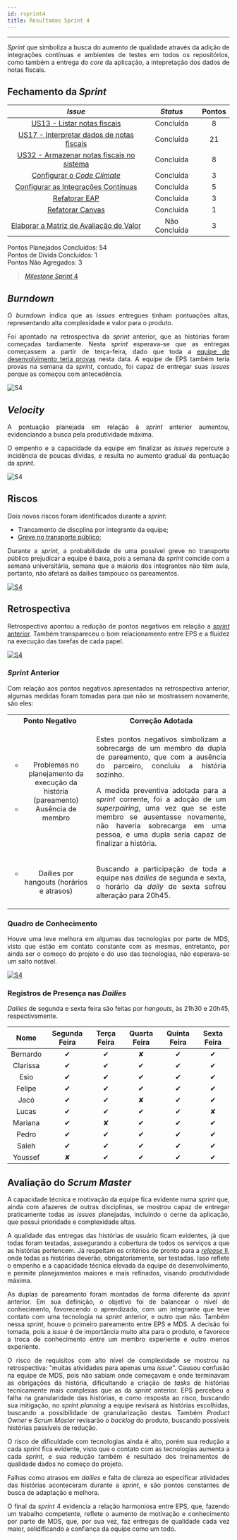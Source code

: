 ```yaml
---
id: rsprint4    
title: Resultados Sprint 4 
---
```


***       

<p align="justify">
<i>Sprint</i> que simboliza a busca do aumento de qualidade através da adição de integrações contínuas e ambientes de testes em todos os repositórios, como também a entrega do <i>core</i> da aplicação, a intepretação dos dados de notas fiscais.
</p>

## Fechamento da _Sprint_   

|     _Issue_      |     _Status_    |       Pontos       |
|:--------------:|:---------------:|:-------------:
|[US13 - Listar notas fiscais ](https://github.com/fga-eps-mds/2018.2-Kalkuli/issues/72) |Concluída | 8 |
|[US17 - Interpretar dados de notas fiscais ](https://github.com/fga-eps-mds/2018.2-Kalkuli/issues/73) |Concluída | 21 |
|[US32 - Armazenar notas fiscais no sistema ](https://github.com/fga-eps-mds/2018.2-Kalkuli/issues/74) |Concluída | 8 |
|[Configurar o _Code Climate_ ](https://github.com/fga-eps-mds/2018.2-Kalkuli/issues/75) |Concluída | 3 |
|[Configurar as Integrações Contínuas ](https://github.com/fga-eps-mds/2018.2-Kalkuli/issues/76) |Concluída | 5 |
|[Refatorar EAP ](https://github.com/fga-eps-mds/2018.2-Kalkuli/issues/77) |Concluída | 3 |
|[Refatorar Canvas](https://github.com/fga-eps-mds/2018.2-Kalkuli/issues/60) |Concluída | 1 |
|[Elaborar a Matriz de Avaliação de Valor ](https://github.com/fga-eps-mds/2018.2-Kalkuli/issues/78) |Não Concluída | 3 |


Pontos Planejados Concluídos: 54    
Pontos de Dívida Concluídos:  1   
Pontos Não Agregados: 3 

> [_Milestone Sprint_ 4](https://github.com/fga-eps-mds/2018.2-Kalkuli/milestone/5?closed=1)

## _Burndown_    

<p align="justify">
O <i>burndown</i> indica que as <i>issues</i> entregues tinham pontuações altas, representando alta complexidade e valor para o produto. </p>
<p align="justify"> 
Foi apontado na retrospectiva da <i>sprint</i> anterior, que as histórias foram começadas tardiamente. Nesta <i>sprint</i> esperava-se que as entregas começassem a partir de terça-feira, dado que toda a  <a href="https://github.com/fga-eps-mds/2018.2-Kalkuli/issues/29#issuecomment-420445456" title="Quadro de Provas de Integrantes da Equipe">equipe de desenvolvimento teria provas</a> nesta data. A equipe de EPS também teria provas na semana da <i>sprint</i>, contudo, foi capaz de entregar suas <i>issues</i> porque as começou com antecedência.</p>


![S4](assets/burndown-S4.png "Burndown Sprint 4")

## _Velocity_     
<p align="justify">
A pontuação planejada em relação à <i>sprint</i> anterior aumentou, evidenciando a busca pela produtividade máxima.</p>
<p align="justify">
O empenho e a capacidade da equipe em finalizar as <i>issues</i> repercute a incidência de poucas dívidas, e resulta no aumento gradual da pontuação da <i>sprint</i>.
</p>   

![S4](assets/velocity-S4.png "Velocity Sprint 4")

## Riscos    
<p align="justify">
Dois novos riscos foram identificados durante a <i>sprint</i>:

<ul>
<li>Trancamento de discplina por integrante da equipe;</li>
<li><a href="https://www.metropoles.com/distrito-federal/transporte-df/no-df-semana-comeca-com-ameaca-de-greve-em-onibus-e-no-metro" title="No DF, semana começa com ameaça de greve em ônibus e no metrô;">Greve no transporte público; </a>  </li>
</ul>
</p> 

<p align="justify">
Durante a <i>sprint</i>, a probabilidade de uma possível greve no transporte público prejudicar a equipe é baixa, pois a semana da <i>sprint</i> coincide com a semana universitária, semana que a maioria dos integrantes não têm aula, portanto, não afetará as dailies tampouco os pareamentos.
</p>

[![S4](assets/BurndowndeRiscos-S4.png "Clique para ver em detalhes")](https://docs.google.com/spreadsheets/d/1PYjMMXbWRgKwY5oZH5ekg4VbqTYYfdJImHmxCLH62xI/edit#gid=0) 


## Retrospectiva
<p align="justify">
Retrospectiva apontou a redução de pontos negativos em relação a <a href="https://fga-eps-mds.github.io/2018.2-Kalkuli/docs/rsprint3#retrospectiva" title="Retrospectiva Sprint 3"><i>sprint</i> anterior</a>. Também transpareceu o bom relacionamento entre EPS e a fluidez na execução das tarefas de cada papel.
</p>   

[![S4](assets/Retrospectiva-S4.png "Clique para ver em detalhes")](https://docs.google.com/spreadsheets/d/1SwrbhRVE0lLx0K-8wPtjzFHJ86G5oUCzknl2b8s2odg/edit#gid=1486689596)   

### _Sprint_ Anterior

<p align="justify">
Com relação aos pontos negativos apresentados na retrospectiva anterior, algumas medidas foram tomadas para que não se mostrassem novamente, são eles:

<style>
td {
    text-align: center; 
    vertical-align: middle;
}
</style>

<table>
  <tr align="center">
    <th>Ponto Negativo</th>
    <th>Correção Adotada</th>
  </tr>
  <tr>
    <td>
      <ul style="list-style-type:circle">
        <li>Problemas no planejamento da execução da história (pareamento)</li>  
        <li>Ausência de membro</li>
      </ul>
    </td>
    <td>
      <p align="justify">Estes pontos negativos simbolizam a sobrecarga de um membro da dupla de pareamento, que com a ausência do parceiro, concluiu a história sozinho.</p>
      <p align="justify">A medida preventiva adotada para a <i>sprint</i> corrente, foi a adoção de um <i>superpairing</i>, uma vez que se este membro se ausentasse novamente, não haveria sobrecarga em uma pessoa, e uma dupla seria capaz de finalizar a história.</p></td>
  </tr>
  <tr>
    <td>
      <ul style="list-style-type:circle">
        <li>Dailies por hangouts (horários e atrasos)</li>  
      </ul>
    </td>
    <td><p align="justify">Buscando a participação de toda a equipe nas <i>dailies</i> de segunda e sexta, o horário da <i>daily</i> de sexta sofreu alteração para 20h45.</p></td>
  </tr>
</table>
</p>


### Quadro de Conhecimento   

<p align="justify">
Houve uma leve melhora em algumas das tecnologias por parte de MDS, visto que estão em contato constante com as mesmas, entretanto, por ainda ser o começo do projeto e do uso das tecnologias, não esperava-se um salto notável.
</p>

[![S4](assets/Conhecimento-S4.png "Clique para ver em detalhes")](https://docs.google.com/spreadsheets/d/19OGoemAfy_4nSFBbycD4kIoBFJwUjbXB7vxuQi8HLqY/edit#gid=2020311772)


### Registros de Presença nas _Dailies_    

<p align="justify">
<i>Dailies</i> de segunda e sexta feira são feitas por <i>hangouts</i>, às 21h30 e 20h45, respectivamente.
</p>

| Nome    |Segunda Feira      | Terça Feira      | Quarta Feira     | Quinta Feira      | Sexta Feira      |     
|:-----:  |:-----------------:|:----------------:|:----------------:|:-----------------:|:----------------:|
|Bernardo |         ✔         |         ✔        |         ✘        |         ✔         |         ✔        |
|Clarissa |         ✔         |         ✔        |         ✔        |         ✔         |         ✔        |
|Esio     |         ✔         |         ✔        |         ✔        |         ✔         |         ✔        |
|Felipe   |         ✔         |         ✔        |         ✔        |         ✔         |         ✔        |
|Jacó     |         ✔         |         ✔        |         ✘        |         ✔         |         ✔        |
|Lucas    |         ✔         |         ✔        |         ✔        |         ✔         |         ✘        |
|Mariana  |         ✔         |         ✘        |         ✔        |         ✔         |         ✔        |
|Pedro    |         ✔         |         ✔        |         ✔        |         ✔         |         ✔        |
|Saleh    |         ✔         |         ✔        |         ✔        |         ✔         |         ✔        |
|Youssef  |         ✘         |         ✔        |         ✔        |         ✔         |         ✔        |      


## Avaliação do _Scrum Master_  

<p align="justify">
A capacidade técnica e motivação da equipe fica evidente numa <i>sprint</i> que, ainda com afazeres de outras disciplinas, se mostrou capaz de entregar praticamente todas as <i>issues</i> planejadas, incluindo o cerne da aplicação, que possui prioridade e complexidade altas.
</p>

<p align="justify">
A qualidade das entregas das histórias de usuário ficam evidentes, já que todas foram testadas, assegurando a cobertura de todos os serviços a que as histórias pertencem. Já respeitam os critérios de pronto para a  <a href="https://fga-eps-mds.github.io/2018.2-Kalkuli/docs/defpronto#release-ii" title="Definição de Pronto"><i>release</i> II</a>, onde todas as histórias deverão, obrigatoriamente, ser testadas. Isso reflete o empenho e a capacidade técnica elevada da equipe de desenvolvimento, e permite planejamentos maiores e mais refinados, visando produtividade máxima.
</p>

<p align="justify">
As duplas de pareamento foram montadas de forma diferente da <i>sprint</i> anterior. Em sua definição, o objetivo foi de balancear o nível de conhecimento, favorecendo o aprendizado, com um integrante que teve contato com uma tecnologia na <i>sprint</i> anterior, e outro que não. Também nessa <i>sprint</i>, houve o primeiro pareamento entre EPS e MDS. A decisão foi tomada, pois a <i>issue</i> é de importância muito alta para o produto, e favorece a troca de conhecimento entre um membro experiente e outro menos experiente.
</p>


<p align="justify">
O risco de requisitos com alto nível de complexidade se mostrou na retrospectiva: "muitas atividades para apenas uma <i>issue</i>". Causou confusão na equipe de MDS, pois não sabiam onde começavam e onde terminavam as obrigações da história, dificultando a criação de <i>tasks</i> de histórias tecnicamente mais complexas que as da <i>sprint</i> anterior. EPS percebeu a falha na granularidade das histórias, e como resposta ao risco, buscando sua mitigação, no <i>sprint planning</i> a equipe revisará as histórias escolhidas, buscando a possibilidade de granularização destas. Também <i>Product Owner</i> e <i>Scrum Master</i> revisarão o <i>backlog</i> do produto, buscando possíveis histórias passíveis de redução.
</p>

<p align="justify">
O risco de dificuldade com tecnologias ainda é alto, porém sua redução a cada <i>sprint</i> fica evidente, visto que o contato com as tecnologias aumenta a cada <i>sprint</i>, e sua redução também é resultado dos treinamentos de qualidade dados no começo do projeto.
</p>

<p align="justify">
Falhas como atrasos em <i>dailies</i> e falta de clareza ao especificar atividades das histórias aconteceram durante a <i>sprint</i>, e são pontos constantes de busca de adaptação e melhora.</p>

<p align="justify">
O final da <i>sprint</i> 4 evidencia a relação harmoniosa entre EPS, que, fazendo um trabalho competente, reflete o aumento de motivação e conhecimento por parte de MDS, que, por sua vez, faz entregas de qualidade cada vez maior, solidificando a confiança da equipe como um todo.
</p>
